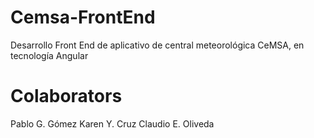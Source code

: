 # Cemsa-FrontEnd
Desarrollo Front End de aplicativo de central meteorológica CeMSA, en tecnología Angular

# Colaborators
Pablo G. Gómez
Karen Y. Cruz
Claudio E. Oliveda
